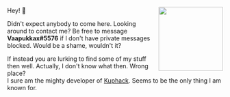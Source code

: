 Hey! 👋
<img align="right" src="https://mc-heads.net/head/00b59d31-f84f-486d-b29b-7c37b60a0be0" height="150">

Didn't expect anybody to come here. Looking around to contact me? Be free to message **Vaapukkax#5576** if I don't have private messages blocked. Would be a shame, wouldn't it?

If instead you are lurking to find some of my stuff then well. Actually, I don't know what then. Wrong place?<br>
I sure am the mighty developer of [Kuphack](http://kuphack.cc). Seems to be the only thing I am known for.

